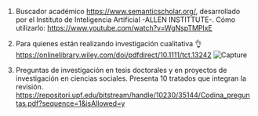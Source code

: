 
1. Buscador académico https://www.semanticscholar.org/, desarrollado por el Instituto de Inteligencia Artificial -ALLEN INSTITTUTE-. Cómo utilizarlo: https://www.youtube.com/watch?v=WgNspTMPlxE 

2. Para quienes están realizando investigación cualitativa 👌 https://onlinelibrary.wiley.com/doi/pdfdirect/10.1111/tct.13242 
![Capture](https://user-images.githubusercontent.com/82233779/213728249-47a94809-613f-4a89-9e35-b03dfc1e19d7.PNG)

3. Preguntas de investigación en tesis doctorales y en proyectos de investigación en ciencias sociales. Presenta 10 tratados que integran la revisión.  https://repositori.upf.edu/bitstream/handle/10230/35144/Codina_preguntas.pdf?sequence=1&isAllowed=y 
